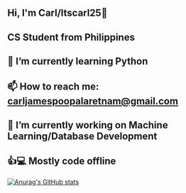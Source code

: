 ## Hi, I'm Carl/Itscarl25👋
## CS Student from Philippines
## 🌱 I’m currently learning Python
## 📫 How to reach me: carljamespoopalaretnam@gmail.com
## 🔭 I’m currently working on Machine Learning/Database Development
## 👍💻 Mostly code offline

<!--
**Itscarl25/Itscarl25** is a ✨ _special_ ✨ repository because its `README.md` (this file) appears on your GitHub profile.

Here are some ideas to get you started:

- 🔭 I’m currently working on ...
- 🌱 I’m currently learning ...
- 👯 I’m looking to collaborate on ...
- 🤔 I’m looking for help with ...
- 💬 Ask me about ...
- 📫 How to reach me: ...
- 😄 Pronouns: ...
- ⚡ Fun fact: ...
-->
[![Anurag's GitHub stats](https://github-readme-stats.vercel.app/api?username=Itscarl25&show_icons=true&theme=tokyonight)](https://github.com/Itscarl25/github-readme-stats)
